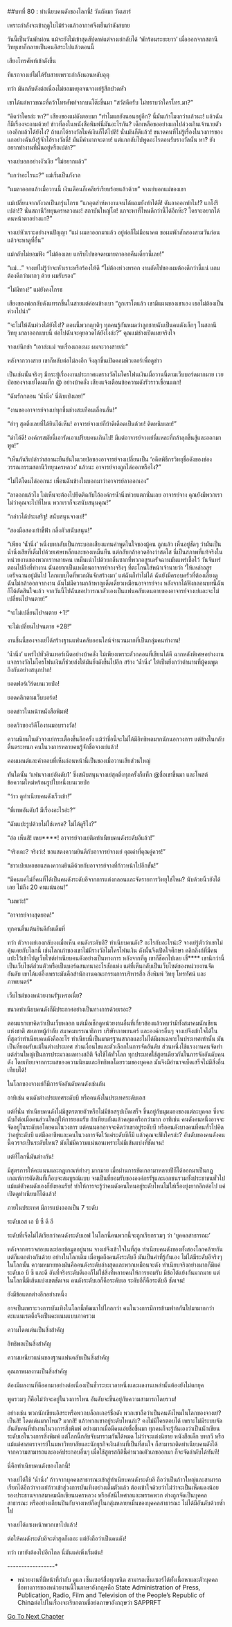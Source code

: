 ##บทที่ 80 : ทำเนียบคนดังของโลกนี้!
วันถัดมา วันเสาร์

เพราะกำลังจะเข้าฤดูใบไม้ร่วงแล้วอากาศจึงเย็นกำลังสบาย 

วันนี้เป็นวันพักผ่อน แม้จะยังไม่เข้าสุดสัปดาห์แต่จางเย่กลับได้ ‘พักร้อนระยะยาว’ เมื่อออกจากสถานีวิทยุเขาก็กลายเป็นคนอิสระไปแล้วตอนนี้

เสียงโทรศัพท์เข้าดังขึ้น

ทีแรกจางเย่ไม่ได้รับสายเพราะกำลังนอนหลับอุตุ

ทว่า มันกลับดังต่อเนื่องไม่ยอมหยุดจนจางเย่รู้สึกปวดหัว 

เขาได้แต่หาวขณะที่คว้าโทรศัพท์จากบนโต๊ะขึ้นมา “สวัสดีครับ ไม่ทราบว่าใครโทร.มา?” 

“คิดว่าใครล่ะ หา?” เสียงของแม่ดังตอบมา “ทำไมแกยังนอนอยู่อีก? นี่มันเก้าโมงกว่าแล้วนะ! แล้วฉันก็มีเรื่องจะถามด้วย! ข่าวที่ลงในหนังสือพิมพ์นี่มันอะไรกัน? เด็กเหลือขออย่างแกไปล่วงเกินเจ้านายตัวเองอีกแล้วได้ยังไง? ถ้าแกได้รางวัลไมค์เงินก็ได้ไปสิ! นั่นมันก็ดีแล้ว! ขนาดคนที่ไม่รู้เรื่องในวงการของแกอย่างฉันยังรู้จักไอ้รางวัลนี่! มันมีค่ามากจะตาย! แต่แกกลับไปพูดอะไรตอนรับรางวัลนั่น หา? ยังอยากทำงานที่นั่นอยู่หรือเปล่า?” 

จางเย่บอกอย่างงัวเงีย “ไม่อยากแล้ว”

“แกว่าอะไรนะ?” แม่เริ่มเป็นกังวล

“ผมลาออกแล้วเมื่อวานนี้ เงินเดือนก็เคลียร์เรียบร้อยแล้วด้วย” จางเย่บอกแม่ของเขา

แม่เปลี่ยนจากกังวลเป็นกรุ่นโกรธ “แกอุตส่าห์หางานจนได้แถมยังทำได้ดี! ดันลาออกทำไม!? แกโง่รึเปล่า!? นั่นสถานีวิทยุนครหลวงนะ! สถาบันใหญ่โต! แกจะหาที่ไหนดีกว่านี้ได้อีกห๊ะ? ใครจะอยากได้คนหน้าตาอย่างแก?” 

จางเย่หัวเราะอย่างจนปัญญา “แม่ ผมลาออกมาแล้ว อยู่ต่อก็ไม่มีอนาคต ขอผมพักสักสองสามวันก่อน แล้วจะหาดูที่อื่น” 

แม่กลับไม่ยอมฟัง “ไม่ต้องเลย แกรีบไปขอจดหมายลาออกคืนเดี๋ยวนี้เลย!” 

“แม่…” จางเย่ไม่รู้ว่าจะหัวเราะหรือร้องไห้ดี “ไม่ต้องห่วงหรอก งานถัดไปของผมต้องดีกว่านี้แน่ แถมต้องดีกว่ามากๆ ด้วย ผมรับรอง”

“ไม่มีทาง!” แม่ยังคงโกรธ

เสียงของพ่อกลับดังแทรกขึ้นในสายแต่ค่อนข้างเบา “ลูกเราโตแล้ว เขามีแผนของเขาเอง เธอไม่ต้องเป็นห่วงไปน่า” 

“จะไม่ให้ฉันห่วงได้ยังไง!? ตอนนี้พวกญาติๆ ทุกคนรู้กันหมดว่าลูกชายฉันเป็นคนดังเล็กๆ ในสถานีวิทยุ มาลาออกแบบนี้ ต่อไปฉันจะคุยอวดได้ยังไงล่ะ?” คุณแม่ช่างเปิดเผยจริงใจ 

จางเย่นึกขำ “เอาล่ะแม่ จบเรื่องเถอะนะ ผมจะวางสายล่ะ”

หลังจากวางสาย เขาก็หลับต่อไม่ลงอีก จึงลุกขึ้นเปิดคอมพิวเตอร์เพื่อดูข่าว 

เป็นเช่นนั้นจริงๆ มีกระทู้เรื่องงานประกาศผลรางวัลไมโครโฟนเงินเมื่อวานนี้ตามเว็บบอร์ดมากมาย เวยป๋อของจางเย่โดนแท็ก @ อย่างบ้าคลั่ง เสียงแจ้งเตือนข้อความดังรัวราวเขื่อนแตก!

“ฉันรักกลอน ‘น้ำนิ่ง’ นี่ฉิบเป๋งเลย!”

“งานของอาจารย์จางเย่ทุกชิ้นช่างสะเทือนเลื่อนลั่น!”

“ฮ่าๆ สุดติ่งเลยที่ได้ยินได้เห็น! อาจารย์จางเย่ก็บ้าดีเดือดเป็นด้วย! ติดหนึบเลย!” 

“ด่าได้ดี! องค์กรสมัยนี้เอารัดเอาเปรียบคนเกินไป! มีแต่อาจารย์จางเย่นี่แหละที่กล้าลุกขึ้นสู้และออกมาพูด!” 

“เห็นกันรึเปล่าว่าสถานะยืนยันในเวยป๋อของอาจารย์จางเปลี่ยนเป็น ‘อดีตพิธีกรวิทยุชื่อดังของช่องวรรณกรรมสถานีวิทยุนครหลวง’ แล้วนะ อาจารย์จางถูกไล่ออกหรือไง?” 

“ไม่ได้โดนไล่ออกนะ เพื่อนฉันข้างในบอกมาว่าอาจารย์ลาออกเอง” 

“ลาออกแล้วไง ไม่เห็นจะต้องไปยึดติดกับไอ้องค์กรน้ำนิ่งห่วยแตกนั่นเลย อาจารย์จาง คุณยังมีพวกเรา ไม่ว่าคุณจะไปที่ไหน พวกเราก็จะสนับสนุนคุณ!” 

“กล่าวได้ประเสริฐ! สนับสนุนจางเย่!”

“สองมือสองเท้าชี้ฟ้า กลิ้งตัวสนับสนุน!” 

“เพียง ‘น้ำนิ่ง’ หนึ่งบทกลับเป็นกระบอกเสียงแทนคำพูดในใจของผู้คน ถูกแล้ว เห็นอยู่ชัดๆ ว่ามันเป็นน้ำนิ่งเสียที่เต็มไปด้วยเศษเหล็กและของเหม็นหืน แต่กลับกล้าอวดอ้างว่าสดใส นี่เป็นสภาพที่แท้จริงในหน่วยงานของพวกเราหลายคน เหม็นเน่าไปด้วยกลิ่นซากที่พวกอสูรเดรัจฉานมันแพร่เชื้อไว้ วันจันทร์ตอนไปถึงที่ทำงาน ฉันอยากเป็นเหมือนอาจารย์จางจริงๆ ที่ตะโกนใส่หน้าเจ้านายว่า ‘ให้เหล่าอสูรเดรัจฉานอยู่มันไป โลกแบบใดที่พวกมันจักสร้างมา’ แต่ฉันก็ทำไม่ได้ ฉันยังมีครอบครัวที่ต้องเลี้ยงดู ฉันไม่กล้าออกจากงาน ฉันไม่มีความกล้าหาญเด็ดเดี่ยวเหมือนอาจารย์จาง หลังจากได้ฟังกลอนบทนี้ฉันก็ได้ตัดสินใจแล้ว จากวันนี้ไปฉันขอปวารณาตัวเองเป็นแฟนคลับเดนตายของอาจารย์จางเย่และจะไม่เปลี่ยนไปจนตาย!” 

“จะไม่เปลี่ยนไปจนตาย +1!”

จะไม่เปลี่ยนไปจนตาย +28!” 

งานชิ้นนี้ของจางเย่ได้สร้างฐานแฟนคลับออนไลน์จำนวนมากที่เป็นกลุ่มคนทำงาน!

‘น้ำนิ่ง’ แพร่ไปทั่วอินเทอร์เน็ตอย่างบ้าคลั่ง ไม่เพียงเพราะตัวกลอนที่เขียนได้ดี ฉากหลังพิเศษอย่างงานแจกรางวัลไมโครโฟนเงินก็ช่วยส่งให้มันยิ่งดังขึ้นไปอีก สร้าง ‘น้ำนิ่ง’ ให้เป็นยิ่งกว่าตำนานที่ผู้คนพูดถึงกันอย่างสนุกปาก!

ยอดฟอร์เวิร์ดบนเวยป๋อ!

ยอดคลิกตามเว็บบอร์ด!

ยอดข่าวในหน้าหนังสือพิมพ์!

ยอดวิวของวิดีโองานมอบรางวัล!

ความนิยมในตัวจางเย่กระเตื้องขึ้นอีกครั้ง แม้ว่าชื่อนี้จะไม่ได้มีอิทธิพลมากนักนอกวงการ แต่ข้างในกลับตื่นตระหนก คนในวงการหลายคนรู้จักชื่อจางเย่แล้ว!

คอมเมนต์และคำตอบที่เห็นก่อนหน้านี้เป็นของเมื่อวานเสียส่วนใหญ่

ทันใดนั้น ‘แฟนจางเย่อันดับ1’ ซึ่งสนับสนุนจางเย่สุดติ่งทุกครั้งก็แท็ก @ชื่อเขาขึ้นมา และโพสต์ข้อความใหม่พร้อมรูปใบหนึ่งบนเวยป๋อ

“ว้าว ดูทำเนียบคนดังเร็วเข้า!”

“พี่เทพอันดับ1 มีเรื่องอะไรอ่ะ?”

“ฉันแปะรูปด้วยไม่ใช่เหรอ? ไม่ได้ดูรึไง?”

“อ๋อ เห็นสิ! เหย****! อาจารย์จางเย่ติดทำเนียบคนดังระดับอีแล้ว!”

“จริงเดะ? จริงว่ะ! ขอแสดงความยินดีกับอาจารย์จางเย่ คุณค่าที่คุณคู่ควร!”

“ชาวเป่ยเหอขอแสดงความยินดีด้วยกับอาจารย์จางที่ก้าวหน้าไปอีกขั้น!”

“มีคนแค่ไม่กี่คนที่ได้เป็นคนดังระดับอีจากการแต่งกลอนและจัดรายการวิทยุใช่ไหม? นับด้วยนิ้วยังได้เลย ไม่ถึง 20 คนแน่นอน!”

“เมพว่ะ!”

“อาจารย์จางสุดยอด!”

ทุกคนตื่นเต้นยินดีกันเต็มที่

ทว่า ตัวจางเย่เองกลับงงเมื่อเห็น คนดังระดับอี? ทำเนียบคนดัง? อะไรกับอะไรน่ะ? จางเย่รู้ตัวว่าเขาไม่คุ้นเคยกับโลกนี้ เช่นโลกเก่าของเขาไม่มีรางวัลไมโครโฟนเงิน ดังนั้นจึงเปิดใจศึกษา คลิกลิงก์ที่มีคนแปะไว้เข้าไปดูเว็บไซต์ทำเนียบคนดังอย่างเป็นทางการ หลังจากที่ดู เขาก็ช็อกไปเลย เชี่**** เขานึกว่านี่เป็นเว็บไซต์ส่วนตัวหรือเป็นบอร์ดสนทนาอะไรสักแห่ง แต่ที่เห็นกลับเป็นเว็บไซต์ของหน่วยงานจัดอันดับ เขาได้แต่อึ้งเพราะมันคือสำนักงานคณะกรรมการบริหารสื่อ สิ่งพิมพ์ วิทยุ โทรทัศน์ และภาพยนตร์*

เว็บไซต์ของหน่วยงานรัฐเหรอเนี่ย?

ขนาดทำเนียบคนดังก็มีประกาศอย่างเป็นทางการด้วยเรอะ?

ตอนแรกเขาคิดว่าเป็นเว็บหลอก แต่เมื่อเช็กดูหน่วยงานอื่นที่เกี่ยวข้องแล้วพบว่ามีทั้งสมาคมนักเขียนแห่งชาติ สหภาพผู้กำกับ สมาคมบรรณาธิการ บริษัทภาพยนตร์ และองค์กรอื่นๆ จางเย่จึงเข้าใจได้ในที่สุดว่าทำเนียบคนดังคืออะไร ทำเนียบนี้เป็นมาตรฐานสากลและไม่ได้มีผลเฉพาะในประเทศเท่านั้น มันเป็นที่ยอมรับแม้ในต่างประเทศ ส่วนเงื่อนไขและตัวเลือกในการจัดอันดับ ส่วนหนึ่งใช้แรงงานคนจัดทำ แต่ส่วนใหญ่เป็นการประมวลผลทางสถิติ จึงใช้ได้ทั่วโลก ทุกประเทศใช้สูตรเดียวกันในการจัดอันดับคนดัง โดยเทียบจากกระแสของความนิยมและอิทธิพลโดยรวมของบุคคล มันจึงมีอำนาจเบ็ดเสร็จไม่มีสิ่งอื่นเทียบได้!

ในโลกของจางเย่ก็มีการจัดอันดับคนดังเช่นกัน

อาทิเช่น คนดังต่างประเทศระดับบี หรือคนดังในประเทศระดับเอส

แต่ที่นั่น ทำเนียบคนดังไม่มีสูตรตายตัวหรือไม่มีข้อสรุปเบ็ดเสร็จ ขึ้นอยู่กับมุมมองของแต่ละบุคคล ซึ่งจะนับก็ต่อเมื่อคนส่วนใหญ่ให้การยอมรับ ถ้าเทียบกันแล้วคลุมเครือกว่ามาก อาทิเช่น คนดังคนหนึ่งอาจจะจัดอยู่ในระดับเอโดยคนในวงการ แต่คนนอกอาจจะคิดว่าเขาอยู่ระดับบี หรือคนดังบางคนที่คนทั่วไปคิดว่าอยู่ระดับบี แต่มืออาชีพและคนในวงการจัดไว้แค่ระดับซีก็มี แล้วคุณจะฟังใครล่ะ? อันดับของคนดังคนนี้ควรจะเป็นระดับไหน? มันไม่มีความแน่นอนเพราะไม่มีเส้นแบ่งที่ชัดเจน!

แต่ที่โลกนี้มันต่างกัน!

มีสูตรการให้คะแนนและกฎเกณฑ์ต่างๆ มากมาย เมื่อผ่านการขัดเกลามาหลายปีก็ได้ออกมาเป็นกฎเกณฑ์การตัดสินที่เกือบจะสมบูรณ์แบบ จนเป็นที่ยอมรับขององค์กรรัฐและเอกชนรวมทั้งประชาชนทั่วไป แม้แต่ตัวคนดังเองก็ยังยอมรับ! ทำให้การจะรู้ว่าคนดังคนไหนอยู่ระดับไหนไม่ใช่เรื่องยุ่งยากอีกต่อไป แค่เปิดดูทำเนียบก็ได้แล้ว!

ภายในประเทศ มีการแบ่งออกเป็น 7 ระดับ

ระดับเอส เอ บี ซี ดี อี

ระดับที่เจ็ดไม่ได้เรียกว่าคนดังระดับเอฟ ในโลกนี้คนพวกนี้จะถูกเรียกรวมๆ ว่า ‘บุคคลสาธารณะ’

หลังจากตรวจสอบและย่อยข้อมูลอยู่นาน จางเย่จึงเข้าใจในที่สุด ทำเนียบคนดังของทั้งสองโลกคล้ายกันแต่ก็แตกต่างกันด้วย อย่างในโลกเดิม เมื่อพูดถึงคนดังระดับอี มันเป็นคำที่รู้กันเอง ไม่ได้มีระดับอีจริงๆ ในโลกนั้น ความหมายของมันคือคนดังระดับล่างสุดและพวกเหมือนจะดัง ทำเนียบจริงอย่างมากก็มีแค่ระดับเอ บี ซี และดี อันที่จริงระดับดีเองก็ไม่ใช่สิ่งที่หลายคนให้การยอมรับ มีข้อโต้แย้งกันมากมาย แต่ในโลกนี้มีเส้นแบ่งเขตชัดเจน คนดังระดับเอก็คือระดับเอ ระดับอีก็คือระดับอี ชัดเจน!

ยังมีข้อแตกต่างอีกอย่างหนึ่ง

อาจเป็นเพราะวงการบันเทิงในโลกนี้พัฒนาไปไกลกว่า คนในวงการมีการข้ามฟากกันไปมามากกว่า คะแนนเรตติ้งจึงเป็นคะแนนแบบภาครวม

ความโดดเด่นเป็นสิ่งสำคัญ

อิทธิพลเป็นสิ่งสำคัญ

ความเหนียวแน่นของฐานแฟนคลับเป็นสิ่งสำคัญ

คุณภาพผลงานเป็นสิ่งสำคัญ

ต้องมีผลงานที่ดีออกมาอย่างต่อเนื่องเป็นชั่วระยะเวลาหนึ่งและผลงานเหล่านั้นต้องยังไม่ตกยุค

พูดรวมๆ ก็คือไม่ว่าจะอยู่ในวงการไหน อันดับจะขึ้นอยู่กับความสามารถโดยรวม!

อย่างเช่น พวกนักเขียนอิสระหรือพวกบล็อกเกอร์ชื่อดัง พวกเขาถือว่าเป็นคนดังไหมในโลกของจางเย่? เป็นสิ! โดดเด่นมากไหม? มากสิ! แล้วพวกเขาอยู่ระดับไหนล่ะ? คงไม่มีใครตอบได้ เพราะไม่มีระบบจัดอันดับคนที่ทำงานในวงการสิ่งพิมพ์ อย่างมากเมื่อมีคนเอ่ยชื่อขึ้นมา ทุกคนก็จะรู้กันเองว่าเป็นนักเขียนระดับเอในวงการสิ่งพิมพ์ แต่โลกนี้กลับจับมารวมกันได้หมด ไม่ว่าจะแต่งนิยาย หนังสือเด็ก บทกวี หรือแม้แต่ศาสตราจารย์ในมหาวิทยาลัยและนักธุรกิจเงินล้านที่เป็นที่สนใจ ก็สามารถติดทำเนียบคนดังได้จากความสามารถและองค์ประกอบอื่นๆ เมื่อใช้สูตรสถิตินี้คำนวณตัวเลขออกมา ก็จะจัดลำดับได้ทันที!

นี่คือทำเนียบคนดังของโลกนี้!

จางเย่ได้ใช้ ‘น้ำนิ่ง’ ก้าวจากบุคคลสาธารณะเข้าสู่ทำเนียบคนดังระดับอี ถือว่าเป็นก้าวใหญ่และสามารถเรียกได้อีกว่าจางเย่ก้าวเข้าสู่วงการบันเทิงอย่างเต็มตัวแล้ว ต้องเข้าใจด้วยว่าไม่ว่าจะเป็นเห็ดแดงน้อย รองประธานจากสมาคมนักเขียนนครหลวง หรืออัสนีไพศาลและพรรคพวก ต่างถูกจัดเป็นบุคคลสาธารณะ หรืออย่างเถียนปินกับจางเหย่ก็อยู่ในกลุ่มหลายหมื่นของบุคคลสาธารณะ ไม่ได้มีอันดับด้วยซ้ำไป

จางเย่ได้แซงหน้าพวกเขาไปแล้ว!

ต่อให้คนดังระดับอีจะต่ำสุดก็เถอะ แต่ยังถือว่าเป็นคนดัง!

ทว่า เขายังต้องไปอีกไกล นี่มันแค่เพิ่งเริ่มต้น!


-*-*-*-*-*-*-*-*-*-*-*-*-*-*-*-*-*

* หน่วยงานที่มีหน้าที่กำกับ ดูแล เซ็นเซอร์สื่อทุกชนิด สามารถเซ็นเซอร์ได้ทั้งเนื้อหาและตัวบุคคล ชื่อทางการของหน่วยงานนี้ในภาษาอังกฤษคือ State Administration of Press, Publication, Radio, Film and Television of the People’s Republic of Chinaต่อไปในเรื่องจะเรียกตามชื่อย่อภาษาอังกฤษว่า SAPPRFT


[Go To Next Chapter]( ./82.md)